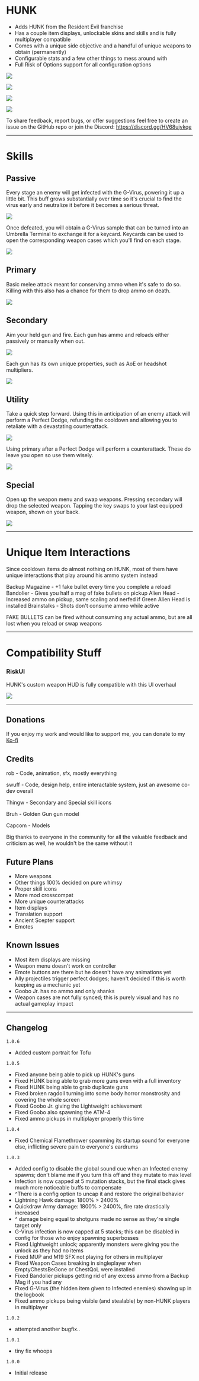 # HUNK
- Adds HUNK from the Resident Evil franchise
- Has a couple item displays, unlockable skins and skills and is fully multiplayer compatible
- Comes with a unique side objective and a handful of unique weapons to obtain (permanently)
- Configurable stats and a few other things to mess around with
- Full Risk of Options support for all configuration options

[![](https://github.com/ArcPh1r3/Hunk/blob/main/Release/FuckShit/screen1.png?raw=true)]()

[![](https://github.com/ArcPh1r3/Hunk/blob/main/Release/FuckShit/screen2.png?raw=true)]()

[![](https://github.com/ArcPh1r3/Hunk/blob/main/Release/FuckShit/screen3.png?raw=true)]()

[![](https://github.com/ArcPh1r3/Hunk/blob/main/HunkUnityProject/Assets/Hunk/Icons/texHunkIcon.png?raw=true)]()


To share feedback, report bugs, or offer suggestions feel free to create an issue on the GitHub repo or join the Discord: https://discord.gg/HV68ujvkqe

___

# Skills

## Passive
Every stage an enemy will get infected with the G-Virus, powering it up a little bit. This buff grows substantially over time so it's crucial to find the virus early and neutralize it before it becomes a serious threat.

[![](https://github.com/ArcPh1r3/Hunk/blob/main/Release/FuckShit/passive.gif?raw=true)]()

Once defeated, you will obtain a G-Virus sample that can be turned into an Umbrella Terminal to exchange it for a keycard. Keycards can be used to open the corresponding weapon cases which you'll find on each stage.

[![](https://github.com/ArcPh1r3/Hunk/blob/main/Release/FuckShit/passive3.gif?raw=true)]()

## Primary
Basic melee attack meant for conserving ammo when it's safe to do so. Killing with this also has a chance for them to drop ammo on death.

[![](https://github.com/ArcPh1r3/Hunk/blob/main/Release/FuckShit/primary.gif?raw=true)]()

## Secondary
Aim your held gun and fire. Each gun has ammo and reloads either passively or manually when out.

[![](https://github.com/ArcPh1r3/Hunk/blob/main/Release/FuckShit/secondary.gif?raw=true)]()

Each gun has its own unique properties, such as AoE or headshot multipliers.

[![](https://github.com/ArcPh1r3/Hunk/blob/main/Release/FuckShit/secondary2.gif?raw=true)]()

## Utility
Take a quick step forward. Using this in anticipation of an enemy attack will perform a Perfect Dodge, refunding the cooldown and allowing you to retaliate with a devastating counterattack.

[![](https://github.com/ArcPh1r3/Hunk/blob/main/Release/FuckShit/utility.gif?raw=true)]()

Using primary after a Perfect Dodge will perform a counterattack. These do leave you open so use them wisely.

[![](https://github.com/ArcPh1r3/Hunk/blob/main/Release/FuckShit/utility2.gif?raw=true)]()

## Special
Open up the weapon menu and swap weapons. Pressing secondary will drop the selected weapon. Tapping the key swaps to your last equipped weapon, shown on your back.

[![](https://github.com/ArcPh1r3/Hunk/blob/main/Release/FuckShit/special.gif?raw=true)]()

___

# Unique Item Interactions
Since cooldown items do almost nothing on HUNK, most of them have unique interactions that play around his ammo system instead

Backup Magazine - +1 fake bullet every time you complete a reload
Bandolier - Gives you half a mag of fake bullets on pickup
Alien Head - Increased ammo on pickup, same scaling and nerfed if Green Alien Head is installed
Brainstalks - Shots don't consume ammo while active

FAKE BULLETS can be fired without consuming any actual ammo, but are all lost when you reload or swap weapons

___

# Compatibility Stuff

### RiskUI
HUNK's custom weapon HUD is fully compatible with this UI overhaul

[![](https://github.com/ArcPh1r3/Hunk/blob/main/Release/FuckShit/riskui.png?raw=true)]()

___


## Donations
If you enjoy my work and would like to support me, you can donate to my [Ko-fi](https://ko-fi.com/robdev)


## Credits
rob - Code, animation, sfx, mostly everything

swuff - Code, design help, entire interactable system, just an awesome co-dev overall

Thingw - Secondary and Special skill icons

Bruh - Golden Gun gun model

Capcom - Models


Big thanks to everyone in the community for all the valuable feedback and criticism as well, he wouldn't be the same without it


## Future Plans
- More weapons
- Other things 100% decided on pure whimsy
- Proper skill icons
- More mod crosscompat
- More unique counterattacks
- Item displays
- Translation support
- Ancient Scepter support
- Emotes

## Known Issues
- Most item displays are missing
- Weapon menu doesn't work on controller
- Emote buttons are there but he doesn't have any animations yet
- Ally projectiles trigger perfect dodges; haven't decided if this is worth keeping as a mechanic yet
- Goobo Jr. has no ammo and only shanks
- Weapon cases are not fully synced; this is purely visual and has no actual gameplay impact

___

## Changelog

`1.0.6`
- Added custom portrait for Tofu

`1.0.5`
- Fixed anyone being able to pick up HUNK's guns
- Fixed HUNK being able to grab more guns even with a full inventory
- Fixed HUNK being able to grab duplicate guns
- Fixed broken ragdoll turning into some body horror monstrosity and covering the whole screen
- Fixed Goobo Jr. giving the Lightweight achievement
- Fixed Goobo also spawning the ATM-4
- Fixed ammo pickups in multiplayer properly this time

`1.0.4`
- Fixed Chemical Flamethrower spamming its startup sound for everyone else, inflicting severe pain to everyone's eardrums

`1.0.3`
- Added config to disable the global sound cue when an Infected enemy spawns; don't blame me if you turn this off and they mutate to max level
- Infection is now capped at 5 mutation stacks, but the final stack gives much more noticeable buffs to compensate
- ^There is a config option to uncap it and restore the original behavior
- Lightning Hawk damage: 1800% > 2400%
- Quickdraw Army damage: 1800% > 2400%, fire rate drastically increased
- ^ damage being equal to shotguns made no sense as they're single target only
- G-Virus infection is now capped at 5 stacks; this can be disabled in config for those who enjoy spawning superbosses
- Fixed Lightweight unlock; apparently monsters were giving you the unlock as they had no items
- Fixed MUP and M19 SFX not playing for others in multiplayer
- Fixed Weapon Cases breaking in singleplayer when EmptyChestsBeGone or ChestQoL were installed
- Fixed Bandolier pickups getting rid of any excess ammo from a Backup Mag if you had any
- Fixed G-Virus (the hidden item given to Infected enemies) showing up in the logbook
- Fixed ammo pickups being visible (and stealable) by non-HUNK players in multiplayer

`1.0.2`
- attempted another bugfix..

`1.0.1`
- tiny fix whoops

`1.0.0`
- Initial release